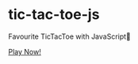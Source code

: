 # tic-tac-toe-js
Favourite TicTacToe with JavaScript🐯

[Play Now!]([https://openai.com](https://tictactoe-camerawowo.netlify.app/))

